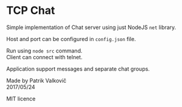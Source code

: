 # TCP Chat

Simple implementation of Chat server using just NodeJS `net` library.

Host and port can be configured in `config.json` file.

Run using `node src` command.  
Client can connect with telnet.

Application support messages and separate chat groups.

Made by Patrik Valkovič  
2017/05/24

MIT licence
